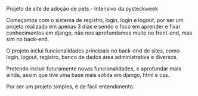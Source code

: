 Projeto de site de adoção de pets - Intensivo da pysteckweek

Começamos com o sistema de registro, login, login e logout, por ser um projeto realizado em apenas 3 dias e
sendo o foco em aprender e fixar conhecimentos em django, não nos aprofundamos muito no front-end, mas sim no
back-end.

O projeto inclui funcionalidades principais no back-end de sites, como login, logout, registro, banco de dados
área administrativa e diversos.

Pretendo incluir futuramente novas funcionalidades, e aprofundar mais ainda, assim que tive uma base mais sólida
em django, html e css.

Por ser um projeto simples, é de fácil entendimento.